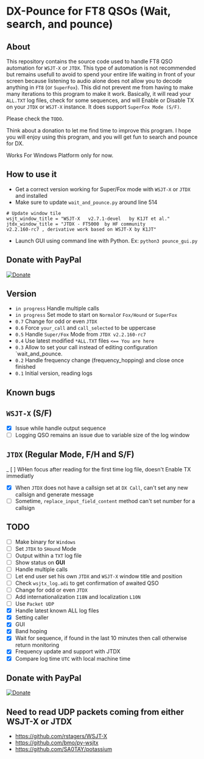 # DX-Pounce for FT8 QSOs (Wait, search, and pounce)

## About

This repository contains the source code used to handle FT8 QSO automation for `WSJT-X` or `JTDX`. This type of automation is not recommended but remains usefull to avoid to spend your entire life waiting in front of your screen because listening to audio alone does not allow you to decode anything in `FT8` (or `SuperFox`). This did not prevent me from having to make many iterations to this program to make it work. Basically, it will read your `ALL.TXT` log files, check for some sequences, and will Enable or Disable TX on your `JTDX` or `WSJT-X` instance. It does support `SuperFox Mode (S/F)`.

Please check the `TODO`.

Think about a donation to let me find time to improve this program. I hope you will enjoy using this program, and you will get fun to search and pounce for DX. 

Works For Windows Platform only for now.

## How to use it

- Get a correct version working for Super/Fox mode with `WSJT-X` or `JTDX` and installed
- Make sure to update `wait_and_pounce.py` around line 514
```
# Update window tile
wsjt_window_title = "WSJT-X   v2.7.1-devel   by K1JT et al."
jtdx_window_title = "JTDX - FT5000  by HF community                                         v2.2.160-rc7 , derivative work based on WSJT-X by K1JT"
```
- Launch GUI using command line with Python. Ex: `python3 pounce_gui.py`

## Donate with PayPal

[![Donate](https://img.shields.io/badge/Donate-PayPal-green.svg)](https://www.paypal.com/cgi-bin/webscr?cmd=_s-xclick&hosted_button_id=R4HK9ZTUPYHSL)

## Version

- `in progress` Handle multiple calls
- `in progress` Set mode to start on `Normal`or `Fox/Hound` or `SuperFox`
- `0.7` Change for odd or even `JTDX`
- `0.6` Force `your_call` and `call_selected` to be uppercase
- `0.5` Handle `Super/Fox` Mode from `JTDX v2.2.160-rc7`
- `0.4` Use latest modified `*ALL.TXT` files `<== You are here`
- `0.3` Allow to set your call instead of editing configuration `wait_and_pounce.
- `0.2` Handle frequency change (frequency_hopping) and close once finished
- `0.1` Initial version, reading logs

## Known bugs

## `WSJT-X` (S/F)
- [x] Issue while handle output sequence
- [ ] Logging QSO remains an issue due to variable size of the log window

## `JTDX` (Regular Mode, F/H and S/F)
_ [ ] WHen focus after reading for the first time log file, doesn't Enable TX immediatly
- [x] When `JTDX` does not have a callsign set at `DX Call`, can't set any new callsign and generate message
- [ ] Sometime, `replace_input_field_content` method can't set number for a callsign

## TODO

- [ ] Make binary for `Windows`
- [ ] Set `JTDX` to `SHound` Mode
- [ ] Output within a `TXT` log file
- [ ] Show status on __GUI__
- [ ] Handle multiple calls
- [ ] Let end user set his own `JTDX` and `WSJT-X` window title and position
- [ ] Check `wsjtx_log.adi` to get confirmation of awaited QSO
- [ ] Change for odd or even `JTDX`
- [ ] Add internationalization `I18N` and localization `L10N`
- [ ] Use `Packet UDP`
- [x] Handle latest known ALL log files
- [x] Setting caller
- [x] GUI
- [x] Band hoping 
- [x] Wait for sequence, if found in the last 10 minutes then call otherwise return monitoring
- [x] Frequency update and support with JTDX
- [x] Compare log time `UTC` with local machine time

## Donate with PayPal

[![Donate](https://img.shields.io/badge/Donate-PayPal-green.svg)](https://www.paypal.com/cgi-bin/webscr?cmd=_s-xclick&hosted_button_id=R4HK9ZTUPYHSL)

## Need to read UDP packets coming from either WSJT-X or JTDX

- https://github.com/rstagers/WSJT-X
- https://github.com/bmo/py-wsjtx
- https://github.com/SA0TAY/potassium
